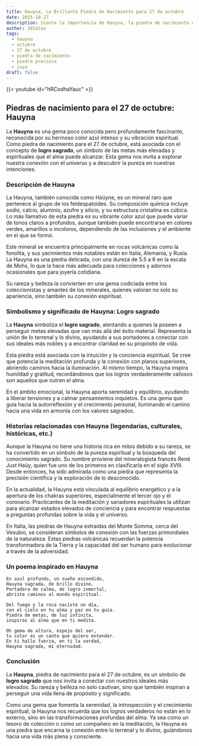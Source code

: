 ```yaml
---
title: Hauyna, La Brillante Piedra de Nacimiento para 27 de octubre
date: 2025-10-27
description: Sienta la importancia de Hauyna, la piedra de nacimiento de 27 de octubre que simboliza Logro sagrado. Deje que su belleza y significado iluminen su día.
author: 365días
tags:
  - hauyna
  - octubre
  - 27 de octubre
  - piedra de nacimiento
  - piedra preciosa
  - joya
draft: false
---
```


{{< youtube id="hRCodhaYauc" >}}

## Piedras de nacimiento para el 27 de octubre: Hauyna

La **Hauyna** es una gema poco conocida pero profundamente fascinante, reconocida por su hermoso color azul intenso y su vibración espiritual. Como piedra de nacimiento para el 27 de octubre, está asociada con el concepto de **logro sagrado**, un símbolo de las metas más elevadas y espirituales que el alma puede alcanzar. Esta gema nos invita a explorar nuestra conexión con el universo y a descubrir la pureza en nuestras intenciones.

### Descripción de Hauyna

La Hauyna, también conocida como Haüyne, es un mineral raro que pertenece al grupo de los feldespatoides. Su composición química incluye sodio, calcio, aluminio, azufre y silicio, y su estructura cristalina es cúbica. Lo más llamativo de esta piedra es su vibrante color azul que puede variar de tonos claros a profundos, aunque también puede encontrarse en colores verdes, amarillos o incoloros, dependiendo de las inclusiones y el ambiente en el que se formó.

Este mineral se encuentra principalmente en rocas volcánicas como la fonolita, y sus yacimientos más notables están en Italia, Alemania, y Rusia. La Hauyna es una piedra delicada, con una dureza de 5.5 a 6 en la escala de Mohs, lo que la hace más adecuada para colecciones y adornos ocasionales que para joyería cotidiana.

Su rareza y belleza la convierten en una gema codiciada entre los coleccionistas y amantes de los minerales, quienes valoran no solo su apariencia, sino también su conexión espiritual.

### Simbolismo y significado de Hauyna: Logro sagrado

La **Hauyna** simboliza el **logro sagrado**, alentando a quienes la poseen a perseguir metas elevadas que van más allá del éxito material. Representa la unión de lo terrenal y lo divino, ayudando a sus portadores a conectar con sus ideales más nobles y a encontrar claridad en su propósito de vida.

Esta piedra está asociada con la intuición y la conciencia espiritual. Se cree que potencia la meditación profunda y la conexión con planos superiores, abriendo caminos hacia la iluminación. Al mismo tiempo, la Hauyna inspira humildad y gratitud, recordándonos que los logros verdaderamente valiosos son aquellos que nutren el alma.

En el ámbito emocional, la Hauyna aporta serenidad y equilibrio, ayudando a liberar tensiones y a calmar pensamientos inquietos. Es una gema que guía hacia la autorreflexión y el crecimiento personal, iluminando el camino hacia una vida en armonía con los valores sagrados.

### Historias relacionadas con Hauyna (legendarias, culturales, históricas, etc.)

Aunque la Hauyna no tiene una historia rica en mitos debido a su rareza, se ha convertido en un símbolo de la pureza espiritual y la búsqueda del conocimiento sagrado. Su nombre proviene del mineralogista francés René Just Haüy, quien fue uno de los primeros en clasificarla en el siglo XVIII. Desde entonces, ha sido admirada como una piedra que representa la precisión científica y la exploración de lo desconocido.

En la actualidad, la Hauyna está vinculada al equilibrio energético y a la apertura de los chakras superiores, especialmente el tercer ojo y el coronario. Practicantes de la meditación y sanadores espirituales la utilizan para alcanzar estados elevados de conciencia y para encontrar respuestas a preguntas profundas sobre la vida y el universo.

En Italia, las piedras de Hauyna extraídas del Monte Somma, cerca del Vesubio, se consideran símbolos de conexión con las fuerzas primordiales de la naturaleza. Estas piedras volcánicas recuerdan la potencia transformadora de la Tierra y la capacidad del ser humano para evolucionar a través de la adversidad.

### Un poema inspirado en Hauyna

```
En azul profundo, un sueño escondido,  
Hauyna sagrada, de brillo divino.  
Portadora de calma, de logro inmortal,  
abriste caminos al mundo espiritual.  

Del fuego y la roca naciste un día,  
con el cielo en tu alma y paz en tu guía.  
Piedra de metas, de luz infinita,  
inspiras al alma que en ti medita.  

Oh gema de altura, espejo del ser,  
tu color es un canto que quiero entender.  
En ti hallo fuerza, en ti la verdad,  
Hauyna sagrada, mi eternidad.  
```

### Conclusión

La **Hauyna**, piedra de nacimiento para el 27 de octubre, es un símbolo de **logro sagrado** que nos invita a conectar con nuestros ideales más elevados. Su rareza y belleza no solo cautivan, sino que también inspiran a perseguir una vida llena de propósito y significado.

Como una gema que fomenta la serenidad, la introspección y el crecimiento espiritual, la Hauyna nos recuerda que los logros verdaderos no están en lo externo, sino en las transformaciones profundas del alma. Ya sea como un tesoro de colección o como un compañero en la meditación, la Hauyna es una piedra que encarna la conexión entre lo terrenal y lo divino, guiándonos hacia una vida más plena y consciente.